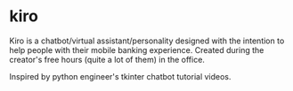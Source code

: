 # kiro
Kiro is a chatbot/virtual assistant/personality designed with the intention to help people with their mobile banking experience. Created during the creator's free hours (quite a lot of them) in the office.

Inspired by python engineer's tkinter chatbot tutorial videos.
